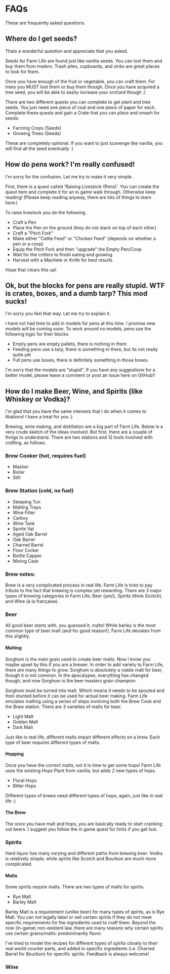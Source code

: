 # FAQs

These are frequently asked questions.

## Where do I get seeds?

Thats a wonderful question and appreciate that you asked.

Seeds for Farm Life are found just like vanilla seeds. You can loot them and buy them from traders. Trash piles, cupboards, and sinks are great places to look for them.

Once you have enough of the fruit or vegetable, you can craft them. For trees you MUST loot them or buy them though. Once you have acquired a tree seed, you will be able to easily increase your orchard though :)

There are two different quests you can complete to get plant and tree seeds. You just need one piece of coal and one piece of paper for each. Complete these quests and gain a Crate that you can place and smash for seeds:

- Farming Crops (Seeds)
- Growing Trees (Seeds)

These are completely optional. If you want to just scavenge like vanilla, you will find all the seed eventually :)

## How do pens work? I'm really confused!

I'm sorry for the confusion. Let me try to make it very simple.

First, there is a quest called 'Raising Livestock (Pens)'. You can create the quest item and complete it for an in game walk through. Otherwise keep reading! (Please keep reading anyway, there are lots of things to learn here:)

To raise livestock you do the following.

- Craft a Pen
- Place the Pen on the ground (they do not stack on top of each other)
- Craft a "Pitch Fork"
- Make either "Cattle Feed" or "Chicken Feed" (depends on whether a pen or a coop)
- Equip the Pitch Fork and then "upgrade" the Empty Pen/Coop
- Wait for the critters to finish eating and growing
- Harvest with a Machete or Knife for best results

Hope that clears this up!

## Ok, but the blocks for pens are really stupid. WTF is crates, boxes, and a dumb tarp? This mod sucks!

I'm sorry you feel that way. Let me try to explain it.

I have not had time to add in models for pens at this time. I promise new models will be coming soon. To work around no models, pens use the following logic for their blocks.

- Empty pens are empty pallets, there is nothing in them
- Feeding pens use a tarp, there is something in there, but its not ready quite yet
- Full pens use boxes, there is definitely something in those boxes.

I'm sorry that the models are "stupid". If you have any suggestions for a better model, please leave a comment or post an issue here on GitHub!!

## How do I make Beer, Wine, and Spirits (like Whiskey or Vodka)?

I'm glad that you have the same interests that I do when it comes to libations! I have a treat for you :)

Brewing, wine making, and distillation are a big part of Farm Life. Below is a very crude sketch of the ideas involved. But first, there are a couple of things to understand. There are two stations and 12 tools involved with crafting, as follows.

### Brew Cooker (hot, requires fuel)

- Masher
- Boiler
- Still

### Brew Station (cold, no fuel)

- Steeping Tun
- Malting Trays
- Wine Filter
- Carboy
- Wine Tank
- Spirits Vat
- Aged Oak Barrel
- Oak Barrel
- Charred Barrel
- Floor Corker
- Bottle Capper
- Mixing Cask

### Brew notes:

Brew is a very complicated process in real life. Farm Life is tries to pay tribute to the fact that brewing is complex yet rewarding. There are 3 major types of brewing categories in Farm Life; Beer (yes!), Spirits (think Scotch), and Wine (à la française).

### Beer

All good beer starts with, you guessed it, malts! While barley is the most common type of beer malt (and for good reason!), Farm Life deviates from this slightly. 

#### Malting

Sorghum is the main grain used to create beer malts. Now I know you maybe upset by this if you are a brewer. In order to add variety to Farm Life, there are many things to grow. Sorghum is absolutely a viable malt for beer, though it is not common. In the apocalypse, everything has changed though, and now Sorghum is the beer masters grain champion.

Sorghum must be turned into malt. Which means it needs to be spouted and then stunted before it can be used for actual beer making. Farm Life emulates malting using a series of steps involving both the Brew Cook and the Brew station. There are 3 varieties of malts for beer.

- Light Malt
- Golden Malt
- Dark Malt

Just like in real life, different malts impart different effects on a brew. Each type of beer requires different types of malts.

#### Hopping

Once you have the correct malts, not it is time to get some hops! Farm Life uses the existing Hops Plant from vanilla, but adds 2 new types of hops.

- Floral Hops
- Bitter Hops

Different types of brews need different types of hops, again, just like in real life :)

#### The Brew

The once you have malt and hops, you are basically ready to start cranking out beers. I suggest you follow the in game quest for hints if you get lost.


### Spirits

Hard liquor has many varying and different paths from brewing beer. Vodka is relatively simple, while spirits like Scotch and Bourbon are much more complicated. 

#### Malts

Some spirits require malts. There are two types of malts for spirits.

- Rye Malt
- Barley Malt

Barley Malt is a requirement (unlike beer) for many types of spirits, as is Rye Malt. You can not legally label or sell certain spirits if they do not meet specific requirements for the ingredients used to craft them. Beyond the now (in-game) non-existent law, there are many reasons why certain spirits use certain grains/malts: predominantly flavor.

I've tried to model the recipes for different types of spirits closely to their real world counter parts, and added in specific ingredients (i.e. Charred Barrel for Bourbon) for specific spirits. Feedback is always welcome!

### Wine
